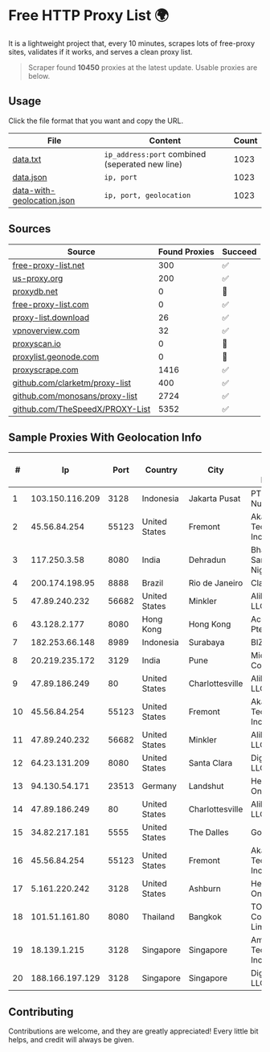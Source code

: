 
# Free HTTP Proxy List 🌍

It is a lightweight project that, every 10 minutes, scrapes lots of free-proxy sites, validates if it works, and serves a clean proxy list.


> Scraper found **10450** proxies at the latest update. Usable proxies are below.

## Usage

Click the file format that you want and copy the URL.


|File|Content|Count|
|----|-------|-----|
|[data.txt](https://raw.githubusercontent.com/themiralay/Proxy-List-World/master/data.txt)|`ip_address:port` combined (seperated new line)|1023|
|[data.json](https://raw.githubusercontent.com/themiralay/Proxy-List-World/master/data.json)|`ip, port`|1023|
|[data-with-geolocation.json](https://raw.githubusercontent.com/themiralay/Proxy-List-World/master/data-with-geolocation.json)|`ip, port, geolocation`|1023|

## Sources

|Source|Found Proxies|Succeed|
|------|-------------|-------|
|[free-proxy-list.net](https://free-proxy-list.net)|300|✅|
|[us-proxy.org](https://www.us-proxy.org)|200|✅|
|[proxydb.net](http://proxydb.net)|0|🚫|
|[free-proxy-list.com](https://free-proxy-list.com/?page=&port=&type%5B%5D=http&type%5B%5D=https&up_time=0&search=Search)|0|✅|
|[proxy-list.download](https://www.proxy-list.download/HTTP)|26|✅|
|[vpnoverview.com](https://vpnoverview.com/privacy/anonymous-browsing/free-proxy-servers)|32|✅|
|[proxyscan.io](https://www.proxyscan.io)|0|🚫|
|[proxylist.geonode.com](https://proxylist.geonode.com/api/proxy-list?limit=300&page=1&sort_by=lastChecked&sort_type=desc&protocols=http,https)|0|🚫|
|[proxyscrape.com](https://api.proxyscrape.com/v2/?request=displayproxies&protocol=http&timeout=10000&country=all&ssl=all&anonymity=all)|1416|✅|
|[github.com/clarketm/proxy-list](https://raw.githubusercontent.com/clarketm/proxy-list/master/proxy-list-raw.txt)|400|✅|
|[github.com/monosans/proxy-list](https://raw.githubusercontent.com/monosans/proxy-list/main/proxies/http.txt)|2724|✅|
|[github.com/TheSpeedX/PROXY-List](https://raw.githubusercontent.com/TheSpeedX/PROXY-List/master/http.txt)|5352|✅|


## Sample Proxies With Geolocation Info

|#|Ip|Port|Country|City|Internet Service Provider|
|-|--|----|-------|----|-------------------------|
|1|103.150.116.209|3128|Indonesia|Jakarta Pusat|PT Biznet Gio Nusantara|
|2|45.56.84.254|55123|United States|Fremont|Akamai Technologies, Inc.|
|3|117.250.3.58|8080|India|Dehradun|Bharat Sanchar Nigam Ltd|
|4|200.174.198.95|8888|Brazil|Rio de Janeiro|Claro S.A|
|5|47.89.240.232|56682|United States|Minkler|Alibaba.com LLC|
|6|43.128.2.177|8080|Hong Kong|Hong Kong|Aceville Pte.ltd|
|7|182.253.66.148|8989|Indonesia|Surabaya|BIZNET|
|8|20.219.235.172|3129|India|Pune|Microsoft Corporation|
|9|47.89.186.249|80|United States|Charlottesville|Alibaba.com LLC|
|10|45.56.84.254|55123|United States|Fremont|Akamai Technologies, Inc.|
|11|47.89.240.232|56682|United States|Minkler|Alibaba.com LLC|
|12|64.23.131.209|8080|United States|Santa Clara|DigitalOcean, LLC|
|13|94.130.54.171|23513|Germany|Landshut|Hetzner Online GmbH|
|14|47.89.186.249|80|United States|Charlottesville|Alibaba.com LLC|
|15|34.82.217.181|5555|United States|The Dalles|Google LLC|
|16|45.56.84.254|55123|United States|Fremont|Akamai Technologies, Inc.|
|17|5.161.220.242|3128|United States|Ashburn|Hetzner Online GmbH|
|18|101.51.161.80|8080|Thailand|Bangkok|TOT Public Company Limited|
|19|18.139.1.215|3128|Singapore|Singapore|Amazon Technologies Inc.|
|20|188.166.197.129|3128|Singapore|Singapore|DigitalOcean, LLC|



## Contributing

Contributions are welcome, and they are greatly appreciated! Every
little bit helps, and credit will always be given.

